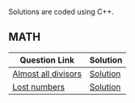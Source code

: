 

Solutions are coded using C++.

<h2>MATH</h2>

| Question Link | Solution |
| -----------   | -------|
| [Almost all divisors](https://codeforces.com/contest/1165/problem/D) | [Solution](https://github.com/prachigoel98/Competitive-Programming/blob/master/math/divisors.cpp) |
|[Lost numbers](https://codeforces.com/contest/1167/problem/B) | [Solution]() |



